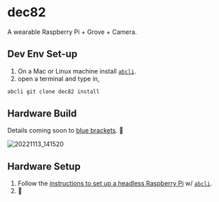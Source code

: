 # dec82

A wearable Raspberry Pi + Grove + Camera.

## Dev Env Set-up

1. On a Mac or Linux machine install [`abcli`](https://github.com/kamangir/awesome-bash-cli).
2. open a terminal and type in,
```bash
abcli git clone dec82 install
```

## Hardware Build

Details coming soon to [blue brackets](https://github.com/kamangir/blue-bracket). 🚧 

![20221113_141520](https://user-images.githubusercontent.com/1007567/201549578-87e6f84c-6c79-4a4b-8fd1-343c3ed77519.jpg)

## Hardware Setup

1. Follow the [instructions to set up a headless Raspberry Pi](https://github.com/kamangir/awesome-bash-cli/wiki/Raspberry-Pi) w/ [`abcli`](https://github.com/kamangir/awesome-bash-cli).
2. 🚧